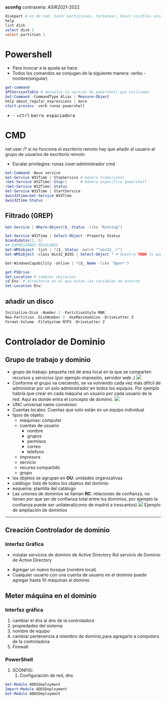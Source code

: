 **sconfig**
contraseña: ASIR2021-2022
```powershell
diskpart # es de cmd, hacer particiones, formatear, hacer visibles unidades(montar asignando una letra)
help
list disk
select disk 1
select partition 1

```
# Powershell
* Para invocar a la ayuda se hace 
* Todos los comandos se conjugan de la siguiente manera:
	verbo - nombre(singular)
```powershell
get-command
$PSVersionTable # devuelve la versión de powershell que utilizamo
Get-Command -CommandType Alias | Measure-Object
help about_regular_expressions | more
start-process -verb runas powershell
```
- <kbd>-</kbd> +<kbd>Ctrl</kbd> <kbd>barra espaciadora</kbd>

# CMD
net user /?
si no funciona el escritorio remoto hay que añadir al usuario al grupo de usuarios de escritorio remoto
* Escalar privilegios: runas /user:administrador cmd
```powershell
Get-Command -Noun service
Get-Service W32Time | StopService # manera tradicional
(Get-Service W32Time).Stop()      # manera especifica powershell
(Get-Service W32Time).Status
Get-Service W32Time | StartService
$win32time=Get-Service W32Time
$win32time.Status

```

## Filtrado (GREP)
```powershell
Get-Service | Where-Object{$_.Status -like "Running"}

Get-Service W32Time | Select-Object -Property Status
$candidatos[1..5]
## EXPRESIONES REGULARES
Get-WMIobject -list | ?{$_.Status -match "^win32_.*"}
Get-WMIobject -class Win32_BIOS | Select-Object * # muestra TODO lo que contiene la clase
```

```powershell
Get-WindowsCapability -online | ?{$_.Name -like 'Open*'}
```
```POWERSHELL
get-PSDrive
Set-Location # cambiar ubicacion
cd Env: # directorio en el que estan las variables de entorno
Set-Location Env:
```

## añadir un disco
```Powershell
Initialize-Disk -Number 2 -PartitionStyle MBR
New-Partition -DiskNumber 2 -UseMaximumSize -DriveLetter Z
Format-Volume -FileSystem NTFS -DriveLetter Z
```
#  Controlador de Dominio
## Grupo de trabajo y dominio
* grupo de trabajo: pequeña red de area local en la que se comparten recursos y servicios (por ejemplo impresión, servidor web..)
![](grupoTrabajo.excalidraw)
* Conforme el grupo va creciendo, se va volviendo cada vez más difícil de administrar por un solo administrador en todos los equipos. Por ejemplo habría que crear en cada máquina un usuario por cada usuario de la red. Aquí es donde entra el concepto de dominio.
![](Dominio.excalidraw)
* UNC universal name convenion
* Cuentas locales: Cuentas que solo están en un equipo individual
* tipos de objeto:
	* maquinas: computer
	* cuentas de usuario
		* nombre
		* grupos
		* permisos
		* correo
		* telefono
	* impresora
	* servicio
	* recurso compartido
	* grupo
* los objetos se agrupan en **OU**: unidades organizativas
* catálogo: lista de todos los objetos del dominio
* esquema: plantilla del catálogo
* Las uniones de dominios se llaman **RC**: relaciones de confianza, no tienen por que ser de confianza total entre los dominios, por ejemplo la confianza puede ser unilateral(como de madrid a trescantos)
![](expansiondominio.excalidraw)
Ejemplo de ampliación de dominios

---

## Creación Controlador de dominio
### Interfaz Gráfica
- instalar servicios de dominio de Active Directory
Rol servicio de Dominio de Active Directory
* Agregar un nuevo bosque (nombre.local)
* Cualquier usuario con una cuenta de usuario en el dominio puede agregar hasta 10 máquinas al dominio

## Meter máquina en el dominio
### Interfaz gráfica
1. cambiar el dns al dns de la controladora
2. propiedades del sistema
3. nombre de equipo
4. cambiar pertenencia a miembro de dominio,para agregarlo a computers de la controladora
5. Firewall
### PowerShell
1. SCONFIG:
	1. Configuración de red, dns

```powershell
Get-Module ADDSDeployment
Import-Module ADDSDeployment
Get-Module ADDSDeployment
```

